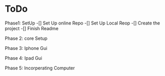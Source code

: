 ToDo
====

Phase1: SetUp
-[] Set Up online Repo
-[] Set Up Local Reop
-[] Create the project
-[] Finish Readme

Phase 2: core Setup

Phase 3: Iphone Gui

Phase 4: Ipad Gui

Phase 5: Incorperating Computer
